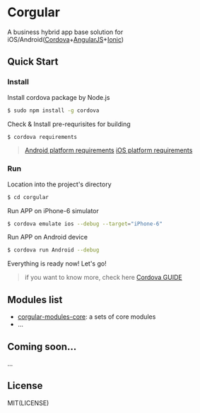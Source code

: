 # Corgular

A business hybrid app base solution for iOS/Android([Cordova][cordova-url]+[AngularJS][angularjs-url]+[Ionic][ionic-url]) 

## Quick Start

### Install

Install cordova package by Node.js

```bash
$ sudo npm install -g cordova
```

Check & Install pre-requrisites for building

```bash
$ cordova requirements
```

> [Android platform requirements](https://cordova.apache.org/docs/en/latest/guide/platforms/android/index.html#requirements-and-support)
> [iOS platform requirements](https://cordova.apache.org/docs/en/latest/guide/platforms/ios/index.html#requirements-and-support)

### Run

Location into the project's directory

```bash
$ cd corgular
```

Run APP on iPhone-6 simulator

```bash
$ cordova emulate ios --debug --target="iPhone-6"
```

Run APP on Android device

```bash
$ cordova run Android --debug
```

Everything is ready now! Let's go!

> if you want to know more, check here [Cordova GUIDE](https://cordova.apache.org/docs/en/latest/guide/cli/index.html#build-the-app)

## Modules list

* [corgular-modules-core][corgular-modules-core]: a sets of core modules
* ...

## Coming soon...

...

## License

MIT(LICENSE)

[cordova-url]: https://cordova.apache.org
[angularjs-url]: https://angularjs.org
[ionic-url]: http://ionicframework.com
[corgular-modules-core]: https://github.com/meicj/corgular-modules-core